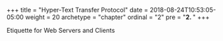 +++
title = "Hyper-Text Transfer Protocol"
date = 2018-08-24T10:53:05-05:00
weight = 20
archetype = "chapter"
ordinal = "2"
pre = "<b>2. </b>"
+++


Etiquette for Web Servers and Clients
